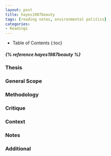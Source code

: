 ```yaml
---
layout: post
title: hayes1987beauty
tags: [reading notes, environmental politics]
categories:
- Readings
---
```

* Table of Contents
{:toc}

<h5>{% reference hayes1987beauty %}</h5>

### Thesis

### General Scope

### Methodology

### Critique

### Context

### Notes

### Additional
